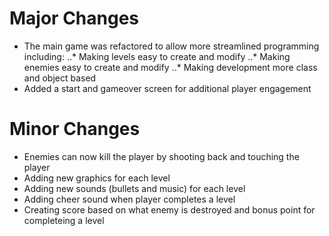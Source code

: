 # Major Changes
* The main game was refactored to allow more streamlined programming including:
..* Making  levels easy to create and modify
..* Making enemies easy to create and modify
..* Making development more class and object based
* Added a start and gameover screen for additional player engagement

# Minor Changes
* Enemies can now kill the player by shooting back and touching the player
* Adding new graphics for each level
* Adding new sounds (bullets and music) for each level
* Adding cheer sound when player completes a level
* Creating score based on what enemy is destroyed and bonus point for completeing a level
